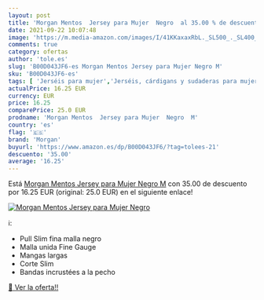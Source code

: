 ```yaml
---
layout: post
title: 'Morgan Mentos  Jersey para Mujer  Negro  al 35.00 % de descuento'
date: 2021-09-22 10:07:48
image: 'https://m.media-amazon.com/images/I/41KKaxaxRbL._SL500_._SL400_.jpg'
comments: true
category: ofertas
author: 'tole.es'
slug: 'B00D043JF6-es Morgan Mentos Jersey para Mujer Negro M'
sku: 'B00D043JF6-es'
tags: [ 'Jerséis para mujer','Jerséis, cárdigans y sudaderas para mujer','Ropa','Ropa para mujer','mentos','morgan', ]
actualPrice: 16.25 EUR
currency: EUR
price: 16.25
comparePrice: 25.0 EUR
prodname: 'Morgan Mentos  Jersey para Mujer  Negro  M'
country: 'es'
flag: '🇪🇸'
brand: 'Morgan'
buyurl: 'https://www.amazon.es/dp/B00D043JF6/?tag=tolees-21'
descuento: '35.00'
average: '16.25'
---
```


Está [Morgan Mentos  Jersey para Mujer  Negro  M](https://www.amazon.es/dp/B00D043JF6/?tag=tolees-21) con 35.00 de descuento por 16.25 EUR (original: 25.0 EUR) en el siguiente enlace!

[![Morgan Mentos  Jersey para Mujer  Negro ](https://m.media-amazon.com/images/I/41KKaxaxRbL._SL500_._SL400_.jpg)](https://www.amazon.es/dp/B00D043JF6/?tag=tolees-21)

ℹ️:

- Pull Slim fina malla negro
- Malla unida Fine Gauge
- Mangas largas
- Corte Slim
- Bandas incrustées a la pecho

[🛒 Ver la oferta!!](https://www.amazon.es/dp/B00D043JF6/?tag=tolees-21)
